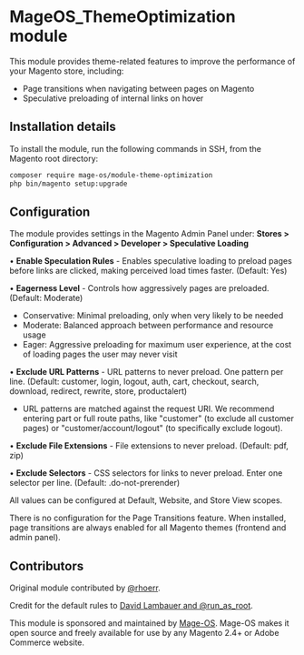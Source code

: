 # MageOS_ThemeOptimization module

This module provides theme-related features to improve the performance of your Magento store, including:

* Page transitions when navigating between pages on Magento
* Speculative preloading of internal links on hover

## Installation details

To install the module, run the following commands in SSH, from the Magento root directory:

```bash
composer require mage-os/module-theme-optimization
php bin/magento setup:upgrade
```

## Configuration

The module provides settings in the Magento Admin Panel under:
**Stores > Configuration > Advanced > Developer > Speculative Loading**

• **Enable Speculation Rules** - Enables speculative loading to preload pages before links are clicked, making perceived load times faster. (Default: Yes)

• **Eagerness Level** - Controls how aggressively pages are preloaded. (Default: Moderate)
  - Conservative: Minimal preloading, only when very likely to be needed
  - Moderate: Balanced approach between performance and resource usage  
  - Eager: Aggressive preloading for maximum user experience, at the cost of loading pages the user may never visit

• **Exclude URL Patterns** - URL patterns to never preload. One pattern per line. (Default: customer, login, logout, auth, cart, checkout, search, download, redirect, rewrite, store, productalert)
  - URL patterns are matched against the request URI. We recommend entering part or full route paths, like "customer" (to exclude all customer pages) or "customer/account/logout" (to specifically exclude logout).

• **Exclude File Extensions** - File extensions to never preload. (Default: pdf, zip)

• **Exclude Selectors** - CSS selectors for links to never preload. Enter one selector per line. (Default: .do-not-prerender)

All values can be configured at Default, Website, and Store View scopes.

There is no configuration for the Page Transitions feature. When installed, page transitions are always enabled for all Magento themes (frontend and admin panel).

## Contributors

Original module contributed by [@rhoerr](https://github.com/rhoerr).

Credit for the default rules to [David Lambauer and @run_as_root](https://run-as-root.sh/blog/improving-pagespeed-with-speculative-loading).

This module is sponsored and maintained by [Mage-OS](https://mage-os.org). Mage-OS makes it open source and freely available for use by any Magento 2.4+ or Adobe Commerce website.
